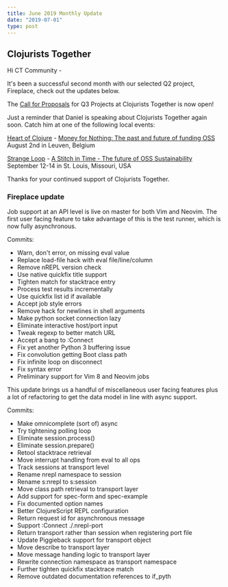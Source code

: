 ```yaml
---
title: June 2019 Monthly Update
date: "2019-07-01"
type: post
---
```


## Clojurists Together

Hi CT Community -

It's been a successful second month with our selected Q2 project, Fireplace, check out the updates below.

The [Call for Proposals](https://www.clojuriststogether.org/open-source/) for Q3 Projects at Clojurists Together is now open!

Just a reminder that Daniel is speaking about Clojurists Together again soon. Catch him at one of the following local events:

[Heart of Clojure](https://heartofclojure.eu/) - [Money for Nothing: The past and future of funding OSS](https://heartofclojure.eu/program#daniel-compton)
<br /> August 2nd in Leuven, Belgium

[Strange Loop](https://thestrangeloop.com) - [A Stitch in Time - The future of OSS Sustainability](https://thestrangeloop.com/2019/a-stitch-in-time---the-future-of-oss-sustainability.html)
<br /> September 12-14 in St. Louis, Missouri, USA

Thanks for your continued support of Clojurists Together.

### Fireplace update

Job support at an API level is live on master for both Vim and Neovim.
The first user facing feature to take advantage of this is the test
runner, which is now fully asynchronous.

Commits:
* Warn, don't error, on missing eval value
* Replace load-file hack with eval file/line/column
* Remove nREPL version check
* Use native quickfix title support
* Tighten match for stacktrace entry
* Process test results incrementally
* Use quickfix list id if available
* Accept job style errors
* Remove hack for newlines in shell arguments
* Make python socket connection lazy
* Eliminate interactive host/port input
* Tweak regexp to better match URL
* Accept a bang to :Connect
* Fix yet another Python 3 buffering issue
* Fix convolution getting Boot class path
* Fix infinite loop on disconnect
* Fix syntax error
* Preliminary support for Vim 8 and Neovim jobs

This update brings us a handful of miscellaneous user facing features
plus a lot of refactoring to get the data model in line with async
support.

Commits:
* Make omnicomplete (sort of) async
* Try tightening polling loop
* Eliminate session.process()
* Eliminate session.prepare()
* Retool stacktrace retrieval
* Move interrupt handling from eval to all ops
* Track sessions at transport level
* Rename nrepl namespace to session
* Rename s:nrepl to s:session
* Move class path retrieval to transport layer
* Add support for spec-form and spec-example
* Fix documented option names
* Better ClojureScript REPL configuration
* Return request id for asynchronous message
* Support :Connect ./.nrepl-port
* Return transport rather than session when registering port file
* Update Piggieback support for transport object
* Move describe to transport layer
* Move message handing logic to transport layer
* Rewrite connection namespace as transport namespace
* Further tighten quickfix stacktrace match
* Remove outdated documentation references to if_pyth
